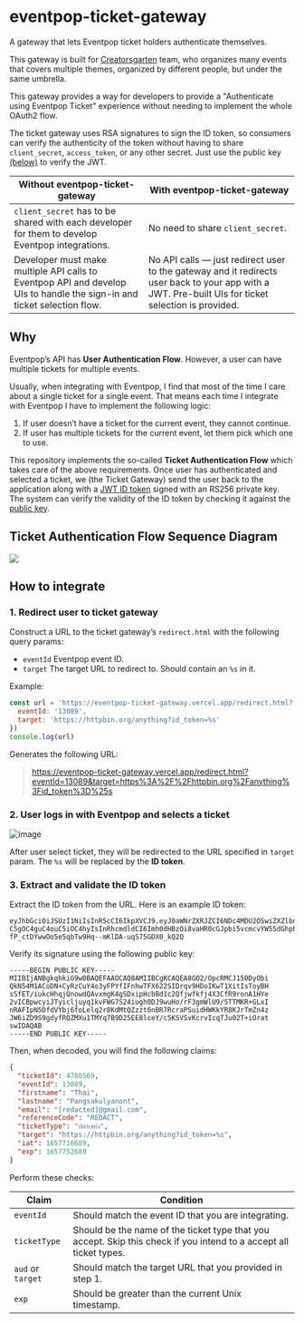 # eventpop-ticket-gateway

A gateway that lets Eventpop ticket holders authenticate themselves.

This gateway is built for [Creatorsgarten](https://creatorsgarten.org/) team,
who organizes many events that covers multiple themes, organized by different
people, but under the same umbrella.

This gateway provides a way for developers to provide a "Authenticate using
Eventpop Ticket" experience without needing to implement the whole OAuth2 flow.

The ticket gateway uses RSA signatures to sign the ID token, so consumers
can verify the authenticity of the token without having to share `client_secret`,
`access_token`, or any other secret. Just use the public key [(below)][pk] to
verify the JWT.

| Without eventpop-ticket-gateway | With eventpop-ticket-gateway |
| ------------------------------- | ---------------------------- |
| `client_secret` has to be shared with each developer for them to develop Eventpop integrations. | No need to share `client_secret`. |
| Developer must make multiple API calls to Eventpop API and develop UIs to handle the sign-in and ticket selection flow. | No API calls — just redirect user to the gateway and it redirects user back to your app with a JWT. Pre-built UIs for ticket selection is provided. |

[pk]: #3-extract-and-validate-the-id-token

## Why

Eventpop’s API has **User Authentication Flow**. However, a user can have
multiple tickets for multiple events.

Usually, when integrating with Eventpop, I find that most of the time I care
about a single ticket for a single event. That means each time I integrate with
Eventpop I have to implement the following logic:

1. If user doesn’t have a ticket for the current event, they cannot continue.
2. If user has multiple tickets for the current event, let them pick which one
   to use.

This repository implements the so-called **Ticket Authentication Flow** which
takes care of the above requirements. Once user has authenticated and selected a
ticket, we (the Ticket Gateway) send the user back to the application along with
a [JWT ID token](https://auth0.com/docs/tokens/id-tokens) signed with an RS256
private key. The system can verify the validity of the ID token by checking it
against the [public key][pk].

## Ticket Authentication Flow Sequence Diagram

![](http://www.plantuml.com/plantuml/svg/bP91JyCm38Nl_HLMkO04hRG34fF6Dc0Wxd168RMQg5bS9HxL-FKqwIWRb4wxv61_UTRpyyApSBnPc-JLeuEhMrZMjT5Ii2OBKp1KQflirG8IqIcK14pmecM534-2iH7RNYOzhASjdpiij4F9cUArcUC7MdukPZVNaqdo1_yzPXNeckf-m7SX29FOiCh3Gqv_OjBtVbJwvdn8OOj-w5D15Y-XTkZR5h3I7b991QOd6fV2c7SXgyvuK9XbMJPaUi0MKuKswUl38uIKwFrRP8_fbiWTuCzt6LmSa-UE7uj9AYAFq2WjrOuFM_AwjA0jD9hLs8wMT_SFgyUn0OSnHASn1rQuVxJ_77BUBlmiVeghNw0jsgl_0W00)

## How to integrate

### 1. Redirect user to ticket gateway

Construct a URL to the ticket gateway’s `redirect.html` with the following query params:

- `eventId` Eventpop event ID.
- `target` The target URL to redirect to. Should contain an `%s` in it.

Example:

```js
const url = 'https://eventpop-ticket-gateway.vercel.app/redirect.html?' + new URLSearchParams({
  eventId: '13089',
  target: 'https://httpbin.org/anything?id_token=%s'
})
console.log(url)
```

Generates the following URL:

> <https://eventpop-ticket-gateway.vercel.app/redirect.html?eventId=13089&target=https%3A%2F%2Fhttpbin.org%2Fanything%3Fid_token%3D%25s>

### 2. User logs in with Eventpop and selects a ticket

![image](https://user-images.githubusercontent.com/193136/178738038-a490777c-71f9-41ab-8a57-d64294bf56e5.png)

After user select ticket, they will be redirected to the URL specified in `target` param. The `%s` will be replaced by the **ID token**.

### 3. Extract and validate the ID token

Extract the ID token from the URL. Here is an example ID token:

```
eyJhbGciOiJSUzI1NiIsInR5cCI6IkpXVCJ9.eyJ0aWNrZXRJZCI6NDc4MDU2OSwiZXZlbnRJZCI6MTMwODksImZpcnN0bmFtZSI6IlRoYWkiLCJsYXN0bmFtZSI6IlBhbmdzYWt1bHlhbm9udCIsImVtYWlsIjoiW3JlZGFjdGVkXUBnbWFpbC5jb20iLCJyZWZlcmVuY2VDb2RlIjoiUkVEQUNUIiwidGlja2V0VHlwZSI6IuC4muC4seC4leC4o-C5gOC4guC4ouC5iOC4hyIsInRhcmdldCI6Imh0dHBzOi8vaHR0cGJpbi5vcmcvYW55dGhpbmc_aWRfdG9rZW49JXMiLCJpYXQiOjE2NTc3MTY2ODksImV4cCI6MTY1Nzc1MjY4OX0.RDPOgFg8XTs2JkcfVEF6p8_8dWBSGN73dC3i0JyZM6fXtDukurKHff3T3mWYkdLZbt3wDt760IcynyhQhEVLxhjVzczmwRvFU5BH0c87XIwF18tpRXH8PbNG9XgNduP6MhoLNIxXcrQWMDcj4QDiC0BfTyd4EZNdAwolAYzytxyjMYskBb3w61y8u4ncQ2xdipfbbwx8zAYMcs_1IvryJWITIM5Fi7HmTI_oldt93lNgBA5mQ1cKpHSj0jqkq67rVMirFrDrmhmTHX7OKALBHZwk734hNqMrZIWIdjYBLZ-fP_ctDYwwOo5e5qbTw9Hq--mKlDA-uqS75GDX0_kQ2Q
```

Verify its signature using the following public key:

```
-----BEGIN PUBLIC KEY-----
MIIBIjANBgkqhkiG9w0BAQEFAAOCAQ8AMIIBCgKCAQEA8GO2/OpcRMCJ150DyObi
QkN54M1ACoDN+CyRzCuY4o3yFPYfIFnhwTFX622SIDrqv9HDoIKwT1XitIsToyBH
sSfET/iukcHhqjQnowdQAvxmgK4gSDxipHcbBd1c2Qfjwfkfj4X3CfR9ronA1HYe
2vICBpwcyiJTyicljuyq1kvFWG7S24iugh0DJ9wuHo/rF3gmWlU9/5TTMKR+GLxI
nRAFIpN5DfdVYbj6foLelq2r8KdMtQZzzt6nBR7RcraPSuidHWKkYR8KJrTmZn4z
JW6iZD9S9gdyfRQZMXu1TMYq7B9D25EE8lceY/c5KSVSvKcrvIcqTJu02T+iOrat
swIDAQAB
-----END PUBLIC KEY-----
```

Then, when decoded, you will find the following claims:

```json
{
  "ticketId": 4780569,
  "eventId": 13089,
  "firstname": "Thai",
  "lastname": "Pangsakulyanont",
  "email": "[redacted]@gmail.com",
  "referenceCode": "REDACT",
  "ticketType": "บัตรเขย่ง",
  "target": "https://httpbin.org/anything?id_token=%s",
  "iat": 1657716689,
  "exp": 1657752689
}
```

Perform these checks:

| Claim | Condition |
| ----- | --------- |
| `eventId` | Should match the event ID that you are integrating. |
| `ticketType` | Should be the name of the ticket type that you accept. Skip this check if you intend to a accept all ticket types. |
| `aud` or `target` | Should match the target URL that you provided in step 1. |
| `exp` | Should be greater than the current Unix timestamp. |

